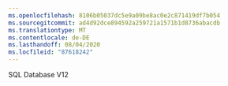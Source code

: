 ```yaml
---
ms.openlocfilehash: 8106b05037dc5e9a09be8ac0e2c871419df7b054
ms.sourcegitcommit: ad4d92dce894592a259721a1571b1d8736abacdb
ms.translationtype: MT
ms.contentlocale: de-DE
ms.lasthandoff: 08/04/2020
ms.locfileid: "87618242"
---
```

SQL Database V12

